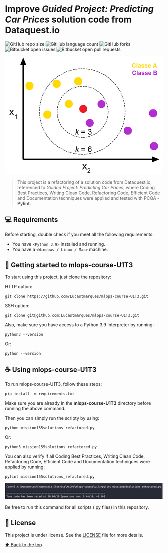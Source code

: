 # Improve _Guided Project: Predicting Car Prices_ solution code from Dataquest.io

![GitHub repo size](https://img.shields.io/github/repo-size/Lucastmarques/mlops-course-U1T3?style=for-the-badge)
![GitHub language count](https://img.shields.io/github/languages/count/Lucastmarques/mlops-course-U1T3?style=for-the-badge)
![GitHub forks](https://img.shields.io/github/forks/Lucastmarques/mlops-course-U1T3?style=for-the-badge)
![Bitbucket open issues](https://img.shields.io/github/issues/Lucastmarques/mlops-course-U1T3?style=for-the-badge)
![Bitbucket open pull requests](https://img.shields.io/github/issues-pr/Lucastmarques/mlops-course-U1T3?style=for-the-badge)

<img src="KNN_image.png" alt="KNN model prediction example">

> This project is a refactoring of a solution code from Dataquest.io, referenced to _Guided Project: Predicting Car Prices_, where Coding Best Practices, Writing Clean Code, Refactoring Code, Efficient Code and Documentation techniques were applied and tested with PCQA - **Pylint**.

## 💻 Requirements

Before starting, double check if you meet all the following requirements:
* You have `<Python 3.9>` installed and running.
* You have a `<Windows / Linux / Mac>` machine.

## 🚀 Getting started to mlops-course-U1T3

To start using this project, just clone the repository:

HTTP option:
```
git clone https://github.com/Lucastmarques/mlops-course-U1T3.git
```

SSH option:
```
git clone git@github.com:Lucastmarques/mlops-course-U1T3.git
```

Also, make sure you have access to a Python 3.9 Interpreter by running:
```
python3 --version
```

Or:
```
python --version
```

## ☕ Using mlops-course-U1T3

To run mlops-course-U1T3, follow these steps:

```
pip install -m requirements.txt
```

Make sure you are already in the **mlops-course-U1T3** directory before running the above command.

Then you can simply run the scripty by using:
```
python mission155solutions_refactored.py
```

Or:
```
python3 mission155solutions_refactored.py
```

You can also verify if all Coding Best Practices, Writing Clean Code, Refactoring Code, Efficient Code and Documentation techniques were applied by running:
```
pylint mission155solutions_refactored.py
```

 <img src="pylint_10.PNG" alt="Pylint example">

Be free to run this command for all scripts (.py files) in this repository.

## 📝 License

This project is under license. See the [LICENSE](LICENSE.md) file for more details.

[⬆ Back to the top](#mlops-course-U1T3)

